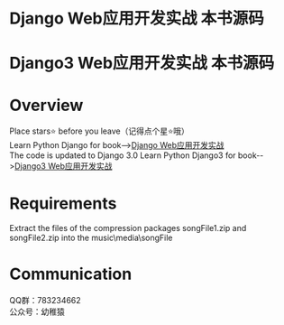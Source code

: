 # Django Web应用开发实战 本书源码
# Django3 Web应用开发实战 本书源码
# Overview
Place stars⭐ before you leave（记得点个星⭐哦）
<br>
Learn Python Django for book--><a href="https://item.jd.com/12604813.html">Django Web应用开发实战</a>
<br>
The code is updated to Django 3.0
Learn Python Django3 for book--><a href="https://item.jd.com/13336064.html">Django3 Web应用开发实战</a>
<br>
# Requirements
Extract the files of the compression packages songFile1.zip and songFile2.zip into the music\media\songFile
# Communication
QQ群：783234662
<br>
公众号：幼稚猿
